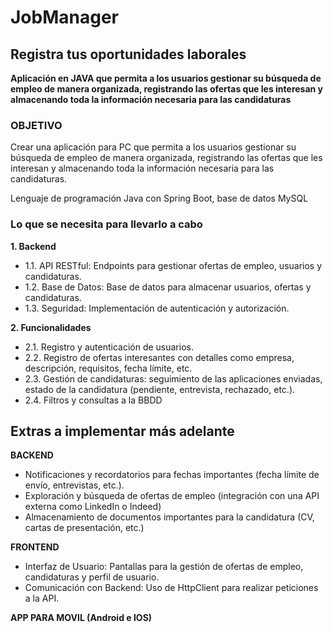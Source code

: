 # JobManager
## Registra tus oportunidades laborales

**Aplicación en JAVA que permita a los usuarios gestionar su búsqueda de empleo de manera organizada, registrando las ofertas que les interesan y almacenando toda la información necesaria para las candidaturas**

### OBJETIVO
Crear una aplicación para PC que permita a los usuarios gestionar su búsqueda de empleo de manera
organizada, registrando las ofertas que les interesan y almacenando toda la información necesaria
para las candidaturas.

Lenguaje de programación Java con Spring Boot, base de datos MySQL

### Lo que se necesita para llevarlo a cabo
**1. Backend**
* 1.1. API RESTful: Endpoints para gestionar ofertas de empleo, usuarios y candidaturas.
* 1.2. Base de Datos: Base de datos para almacenar usuarios, ofertas y candidaturas.
* 1.3. Seguridad: Implementación de autenticación y autorización.

**2. Funcionalidades**
* 2.1. Registro y autenticación de usuarios.
* 2.2. Registro de ofertas interesantes con detalles como empresa, descripción, requisitos, fecha
límite, etc.
* 2.3. Gestión de candidaturas: seguimiento de las aplicaciones enviadas, estado de la candidatura
(pendiente, entrevista, rechazado, etc.).
* 2.4. Filtros y consultas a la BBDD

## Extras a implementar más adelante
**BACKEND**
* Notificaciones y recordatorios para fechas importantes (fecha límite de envío, entrevistas, etc.).
* Exploración y búsqueda de ofertas de empleo (integración con una API externa como LinkedIn o
Indeed)
* Almacenamiento de documentos importantes para la candidatura (CV, cartas de presentación,
etc.)

**FRONTEND**
* Interfaz de Usuario: Pantallas para la gestión de ofertas de empleo, candidaturas y perfil de
usuario.
* Comunicación con Backend: Uso de HttpClient para realizar peticiones a la API.
  
**APP PARA MOVIL (Android e IOS)**
